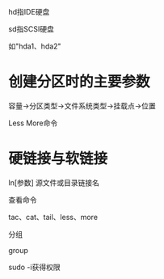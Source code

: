 hd指IDE硬盘

sd指SCSI硬盘

如"hda1、hda2"



# 创建分区时的主要参数

容量->分区类型->文件系统类型->挂载点->位置





Less More命令



# 硬链接与软链接

ln[参数] 源文件或目录链接名



查看命令

tac、cat、tail、less、more

分组

group



sudo -i获得权限



